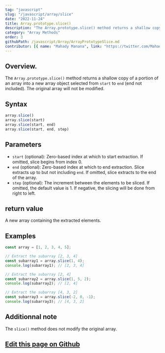 ```yaml
---
tag: "javascript"
slug: "/javascript/array/slice"
date: "2022-11-24"
title: Array.prototype.slice()
description: "The Array.prototype.slice() method returns a shallow copy of a portion of an array into a new array object selected from start to end."
category: "Array Methods"
order: 3
githubPath: /javascript/Array/ArrayPrototypeSlice.md
contributor: [{ name: "Mahady Manana", link: "https://twitter.com/MahadyManana" }]
---
```





## Overview.

The `Array.prototype.slice()` method returns a shallow copy of a portion of an array into a new array object selected from `start` to `end` (end not included). The original array will not be modified.

## Syntax

```javascript
array.slice()
array.slice(start)
array.slice(start, end)
array.slice(start, end, step) 

```

## Parameters

- `start` (optional): Zero-based index at which to start extraction. If omitted, slice begins from index 0.
- `end` (optional): Zero-based index at which to end extraction. Slice extracts up to but not including `end`. If omitted, slice extracts to the end of the array.
- `step` (optional): The increment between the elements to be sliced. If omitted, the default value is 1. If negative, the slicing will be done from right to left.
 
## return value

A new array containing the extracted elements.

## Examples

```javascript
const array = [1, 2, 3, 4, 5];

// Extract the subarray [2, 3, 4]
const subarray1 = array.slice(1, 4);
console.log(subarray1); // [2, 3, 4]

// Extract the subarray [2, 4]
const subarray2 = array.slice(1, 5, 2);
console.log(subarray2); // [2, 4]

// Extract the subarray [4, 3, 2]
const subarray3 = array.slice(-2, 0, -1);
console.log(subarray3); // [4, 3, 2]
```


## Additionnal note

The `slice()` method does not modify the original array.


## <a href="https://github.com/mahady-manana/betatuto-docs/tree/main/docs/javascript/Array/ArrayPrototypeSlice.md" target="_blank">Edit this page on Github</a>

